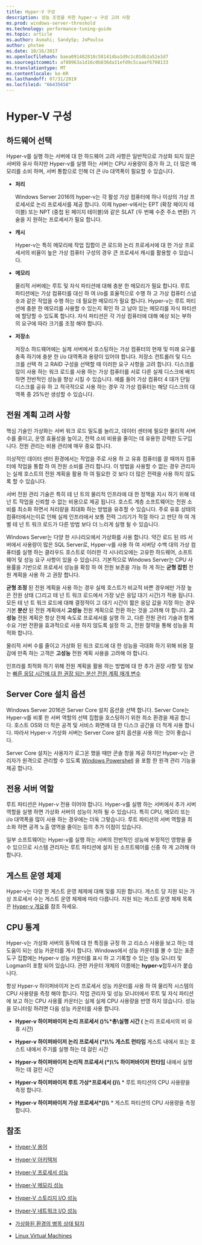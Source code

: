 ```yaml
---
title: Hyper-V 구성
description: 성능 조정을 위한 hyper-v 구성 고려 사항
ms.prod: windows-server-threshold
ms.technology: performance-tuning-guide
ms.topic: article
ms.author: Asmahi; SandySp; JoPoulso
author: phstee
ms.date: 10/16/2017
ms.openlocfilehash: baea091482818c581414ba1d9c1c01db2a52e3d7
ms.sourcegitcommit: af80963a1d16c0b836da31efd9c5caaaf6708133
ms.translationtype: MT
ms.contentlocale: ko-KR
ms.lasthandoff: 07/31/2019
ms.locfileid: "66435658"
---
```

# <a name="hyper-v-configuration"></a>Hyper-V 구성

## <a name="hardware-selection"></a>하드웨어 선택

Hyper-v를 실행 하는 서버에 대 한 하드웨어 고려 사항은 일반적으로 가상화 되지 않은 서버와 유사 하지만 Hyper-v를 실행 하는 서버는 CPU 사용량이 증가 하 고, 더 많은 메모리를 소비 하며, 서버 통합으로 인해 더 큰 i/o 대역폭이 필요할 수 있습니다.

-   **처리**

    Windows Server 2016의 hyper-v는 각 활성 가상 컴퓨터에 하나 이상의 가상 프로세서로 논리 프로세서를 제공 합니다. 이제 hyper-v에서는 EPT (확장 페이지 테이블) 또는 NPT (중첩 된 페이지 테이블)와 같은 SLAT (두 번째 수준 주소 변환) 기술을 지 원하는 프로세서가 필요 합니다.

-   **캐시**

    Hyper-v는 특히 메모리에 작업 집합이 큰 로드와 논리 프로세서에 대 한 가상 프로세서의 비율이 높은 가상 컴퓨터 구성의 경우 큰 프로세서 캐시를 활용할 수 있습니다.

-   **메모리**

    물리적 서버에는 루트 및 자식 파티션에 대해 충분 한 메모리가 필요 합니다. 루트 파티션에는 가상 컴퓨터를 대신 하 여 i/o를 효율적으로 수행 하 고 가상 컴퓨터 스냅숏과 같은 작업을 수행 하는 데 필요한 메모리가 필요 합니다. Hyper-v는 루트 파티션에 충분 한 메모리를 사용할 수 있는지 확인 하 고 남아 있는 메모리를 자식 파티션에 할당할 수 있도록 합니다. 자식 파티션은 각 가상 컴퓨터에 대해 예상 되는 부하의 요구에 따라 크기를 조정 해야 합니다.

-   **저장소**

    저장소 하드웨어에는 실제 서버에서 호스팅하는 가상 컴퓨터의 현재 및 미래 요구를 충족 하기에 충분 한 i/o 대역폭과 용량이 있어야 합니다. 저장소 컨트롤러 및 디스크를 선택 하 고 RAID 구성을 선택할 때 이러한 요구 사항을 고려 합니다. 디스크를 많이 사용 하는 워크 로드를 사용 하는 가상 컴퓨터를 서로 다른 실제 디스크에 배치 하면 전반적인 성능을 향상 시킬 수 있습니다. 예를 들어 가상 컴퓨터 4 대가 단일 디스크를 공유 하 고 적극적으로 사용 하는 경우 각 가상 컴퓨터는 해당 디스크의 대역폭 중 25%만 생성할 수 있습니다.

## <a name="power-plan-considerations"></a>전원 계획 고려 사항

핵심 기술인 가상화는 서버 워크 로드 밀도를 늘리고, 데이터 센터에 필요한 물리적 서버 수를 줄이고, 운영 효율성을 높이고, 전력 소비 비용을 줄이는 데 유용한 강력한 도구입니다. 전원 관리는 비용 관리에 매우 중요 합니다. 

이상적인 데이터 센터 환경에서는 작업을 주로 사용 하 고 유휴 컴퓨터를 끌 때까지 컴퓨터에 작업을 통합 하 여 전원 소비를 관리 합니다. 이 방법을 사용할 수 없는 경우 관리자는 실제 호스트의 전원 계획을 활용 하 여 필요한 것 보다 더 많은 전력을 사용 하지 않도록 할 수 있습니다. 

서버 전원 관리 기술은 특히 테 넌 트의 물리적 인프라에 대 한 정책을 지시 하기 위해 테 넌 트 작업을 신뢰할 수 없는 비용으로 제공 됩니다. 호스트 계층 소프트웨어는 전원 소비를 최소화 하면서 처리량을 최대화 하는 방법을 유추할 수 있습니다. 주로 유휴 상태의 컴퓨터에서는이로 인해 실제 인프라에서 보통 전력 그리기가 적절 하다 고 판단 하 여 개별 테 넌 트 워크 로드가 다른 방법 보다 더 느리게 실행 될 수 있습니다.

Windows Server는 다양 한 시나리오에서 가상화를 사용 합니다. 약간 로드 된 IIS 서버에서 사용량이 많은 SQL Server로, Hyper-v를 사용 하 여 서버당 수백 대의 가상 컴퓨터를 실행 하는 클라우드 호스트로 이러한 각 시나리오에는 고유한 하드웨어, 소프트웨어 및 성능 요구 사항이 있을 수 있습니다. 기본적으로 Windows Server는 CPU 사용률을 기반으로 프로세서 성능을 확장 하 여 전원 보존을 가능 하 게 하는 **균형 잡힌** 전원 계획을 사용 하 고 권장 합니다.

**균형 조정** 된 전원 계획을 사용 하는 경우 실제 호스트가 비교적 바쁜 경우에만 가장 높은 전원 상태 (그리고 테 넌 트 워크 로드에서 가장 낮은 응답 대기 시간)가 적용 됩니다. 모든 테 넌 트 워크 로드에 대해 결정적이 고 대기 시간이 짧은 응답 값을 지정 하는 경우 기본 **분산** 된 전원 계획에서 **고성능** 전원 계획으로 전환 하는 것을 고려해 야 합니다. **고성능** 전원 계획은 항상 전체 속도로 프로세서를 실행 하 고, 다른 전원 관리 기술과 함께 수요 기반 전환을 효과적으로 사용 하지 않도록 설정 하 고, 전원 절약을 통해 성능을 최적화 합니다.

물리적 서버 수를 줄이고 가상화 된 워크 로드에 대 한 성능을 극대화 하기 위해 비용 절감에 만족 하는 고객은 **고성능** 전원 계획 사용을 고려해 야 합니다.

인프라를 최적화 하기 위해 전원 계획을 활용 하는 방법에 대 한 추가 권장 사항 및 정보는 [빠른 응답 시간에 대 한 권장 되는 분산 전원 계획 매개 변수](../../hardware/power/recommended-balanced-plan-parameters.md)



## <a name="server-core-installation-option"></a>Server Core 설치 옵션

Windows Server 2016은 Server Core 설치 옵션을 선택 합니다. Server Core는 Hyper-v를 비롯 한 서버 역할의 선택 집합을 호스팅하기 위한 최소 환경을 제공 합니다. 호스트 OS와 더 작은 공격 및 서비스 화면에 대 한 디스크 공간을 더 적게 사용 합니다. 따라서 Hyper-v 가상화 서버는 Server Core 설치 옵션을 사용 하는 것이 좋습니다.

Server Core 설치는 사용자가 로그온 했을 때만 콘솔 창을 제공 하지만 Hyper-v는 관리자가 원격으로 관리할 수 있도록 [Windows Powershell](https://technet.microsoft.com/library/hh848559.aspx) 을 포함 한 원격 관리 기능을 제공 합니다.

## <a name="dedicated-server-role"></a>전용 서버 역할

루트 파티션은 Hyper-v 전용 이어야 합니다. Hyper-v를 실행 하는 서버에서 추가 서버 역할을 실행 하면 가상화 서버의 성능이 저하 될 수 있습니다. 특히 CPU, 메모리 또는 i/o 대역폭을 많이 사용 하는 경우에는 더욱 그렇습니다. 루트 파티션의 서버 역할을 최소화 하면 공격 노출 영역을 줄이는 등의 추가 이점이 있습니다.

일부 소프트웨어는 Hyper-v를 실행 하는 서버의 전반적인 성능에 부정적인 영향을 줄 수 있으므로 시스템 관리자는 루트 파티션에 설치 된 소프트웨어를 신중 하 게 고려해 야 합니다.

## <a name="guest-operating-systems"></a>게스트 운영 체제

Hyper-v는 다양 한 게스트 운영 체제에 대해 및를 지원 합니다. 게스트 당 지원 되는 가상 프로세서 수는 게스트 운영 체제에 따라 다릅니다. 지원 되는 게스트 운영 체제 목록은 [Hyper-v 개요](https://technet.microsoft.com/library/hh831531.aspx)를 참조 하세요.

## <a name="cpu-statistics"></a>CPU 통계

Hyper-v는 가상화 서버의 동작에 대 한 특징을 규정 하 고 리소스 사용을 보고 하는 데 도움이 되는 성능 카운터를 게시 합니다. Windows에서 성능 카운터를 볼 수 있는 표준 도구 집합에는 Hyper-v 성능 카운터를 표시 하 고 기록할 수 있는 성능 모니터 및 Logman이 포함 되어 있습니다. 관련 카운터 개체의 이름에는 **hyper-v**접두사가 붙습니다.

항상 Hyper-v 하이퍼바이저 논리 프로세서 성능 카운터를 사용 하 여 물리적 시스템의 CPU 사용량을 측정 해야 합니다. 작업 관리자 및 성능 모니터에서 루트 및 자식 파티션에 보고 하는 CPU 사용률 카운터는 실제 실제 CPU 사용량을 반영 하지 않습니다. 성능을 모니터링 하려면 다음 성능 카운터를 사용 합니다.

- **Hyper-v 하이퍼바이저 논리 프로세서 ()%\*총\\실행 시간 (** 논리 프로세서의 비 유휴 시간)

- **Hyper-v 하이퍼바이저 논리 프로세서 (\*)\\% 게스트 런타임** 게스트 내에서 또는 호스트 내에서 주기를 실행 하는 데 걸린 시간

- **Hyper-v 하이퍼바이저 논리적 프로세서 (\*)\\% 하이퍼바이저 런타임** 내에서 실행 하는 데 걸린 시간

- **Hyper-v 하이퍼바이저 루트 가상\*프로세서 ()\\\\** * 루트 파티션의 CPU 사용량을 측정 합니다.

- **Hyper-v 하이퍼바이저 가상 프로세서\*()\\\\** * 게스트 파티션의 CPU 사용량을 측정 합니다.


## <a name="see-also"></a>참조

-   [Hyper-V 용어](terminology.md)

-   [Hyper-V 아키텍처](architecture.md)

-   [Hyper-V 프로세서 성능](processor-performance.md)

-   [Hyper-V 메모리 성능](memory-performance.md)

-   [Hyper-V 스토리지 I/O 성능](storage-io-performance.md)

-   [Hyper-V 네트워크 I/O 성능](network-io-performance.md)

-   [가상화된 환경의 병목 상태 탐지](detecting-virtualized-environment-bottlenecks.md)

-   [Linux Virtual Machines](linux-virtual-machine-considerations.md)

